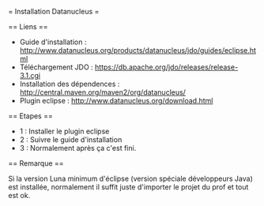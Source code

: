 
= Installation Datanucleus =


== Liens ==

 - Guide d'installation : http://www.datanucleus.org/products/datanucleus/jdo/guides/eclipse.html
 - Téléchargement JDO : https://db.apache.org/jdo/releases/release-3.1.cgi
 - Installation des dépendences : http://central.maven.org/maven2/org/datanucleus/
 - Plugin eclipse : http://www.datanucleus.org/download.html

== Etapes ==

 * 1 : Installer le plugin eclipse
 * 2 : Suivre le guide d'installation
 * 3 : Normalement après ça c'est fini.


== Remarque ==

Si la version Luna minimum d'éclipse (version spéciale développeurs Java)
est installée, normalement il suffit juste d'importer le projet du prof et tout est ok.
